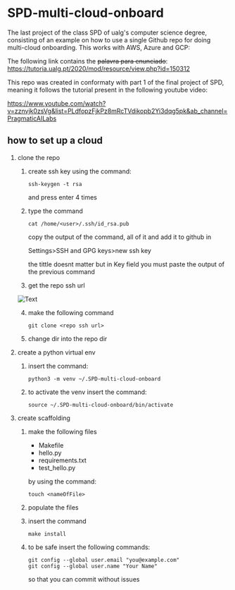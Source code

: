 # SPD-multi-cloud-onboard
The last project of the class SPD of ualg's computer science degree, consisting of an example on how to use a single Github repo for doing multi-cloud onboarding. This works with AWS, Azure and GCP:

The following link contains the ~~palavra para enunciado~~:
https://tutoria.ualg.pt/2020/mod/resource/view.php?id=150312

This repo was created in conformaty with part 1 of the final project of SPD, meaning it follows the tutorial present in the following youtube video:

https://www.youtube.com/watch?v=zznvjk0zsVg&list=PLdfopzFjkPz8mRcTVdikopb2Yi3dqg5pk&ab_channel=PragmaticAILabs

## how to set up a cloud ##
1. clone the repo
    1. create ssh key using the command:
        ```
        ssh-keygen -t rsa
        ```
        and press enter 4 times
    1. type the command
        ```
        cat /home/<user>/.ssh/id_rsa.pub
        ```
        copy the output of the command, all of it and add it to github in 
        
        Settings>SSH and GPG keys>new ssh key

        the tittle doesnt matter but in Key field you must paste the output of the previous command

    1. get the repo ssh url
    
    ![Text](https://raw.githubusercontent.com/beybladeuser/SPD-multi-cloud-onboard/main/IMGs/getSSHURL.png)
    
    4. make the following command 
        ```
        git clone <repo ssh url>
        ```
    1. change dir into the repo dir
1. create a python virtual env
    1. insert the command:
        ```
        python3 -m venv ~/.SPD-multi-cloud-onboard
        ```
    1. to activate the venv insert the command:
        ```
        source ~/.SPD-multi-cloud-onboard/bin/activate
        ```
    
    
1. create scaffolding
    1. make the following files 
        * Makefile
        * hello.py
        * requirements.txt
        * test_hello.py
    
        by using the command:
        ```
        touch <nameOfFile>
        ```
    1. populate the files
    1. insert the command
        ```
        make install
        ```
    1. to be safe insert the following commands:
        ```
        git config --global user.email "you@example.com"
        git config --global user.name "Your Name"
        ```
        so that you can commit without issues